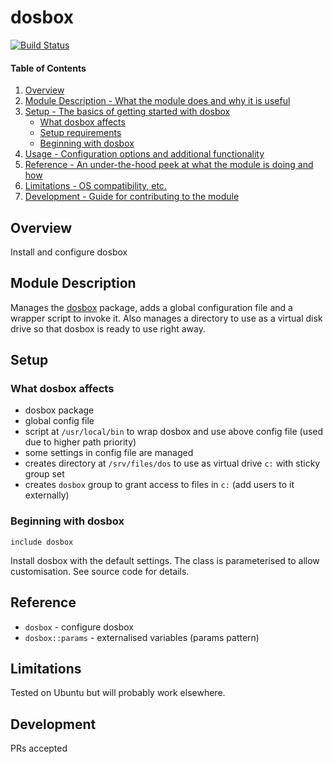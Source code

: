 # dosbox
[![Build Status](https://travis-ci.org/GeoffWilliams/puppet-dosbox.svg)](https://travis-ci.org/GeoffWilliams/puppet-dosbox)

#### Table of Contents

1. [Overview](#overview)
2. [Module Description - What the module does and why it is useful](#module-description)
3. [Setup - The basics of getting started with dosbox](#setup)
    * [What dosbox affects](#what-dosbox-affects)
    * [Setup requirements](#setup-requirements)
    * [Beginning with dosbox](#beginning-with-dosbox)
4. [Usage - Configuration options and additional functionality](#usage)
5. [Reference - An under-the-hood peek at what the module is doing and how](#reference)
5. [Limitations - OS compatibility, etc.](#limitations)
6. [Development - Guide for contributing to the module](#development)

## Overview

Install and configure dosbox

## Module Description

Manages the [dosbox](http://www.dosbox.com/) package, adds a global configuration file and a wrapper script to invoke it.  Also manages a directory to use as a virtual disk drive so that dosbox is ready to use right away.

## Setup

### What dosbox affects

* dosbox package
* global config file
* script at `/usr/local/bin` to wrap dosbox and use above config file (used due to higher path priority)
* some settings in config file are managed
* creates directory at `/srv/files/dos` to use as virtual drive `c:` with sticky group set
* creates `dosbox` group to grant access to files in `c:` (add users to it externally)


### Beginning with dosbox

```puppet
include dosbox
```

Install dosbox with the default settings.  The class is parameterised to allow customisation.  See source code for details.


## Reference
* `dosbox` - configure dosbox
* `dosbox::params` - externalised variables (params pattern)

## Limitations

Tested on Ubuntu but will probably work elsewhere.

## Development

PRs accepted
